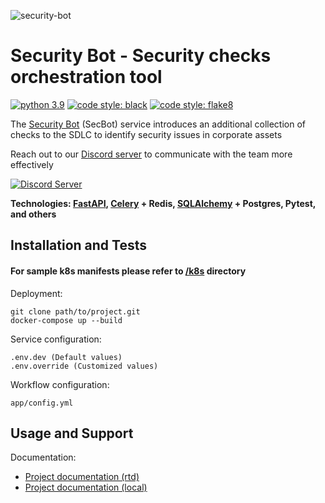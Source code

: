 ![security-bot](static/security-bot-logo.png)

Security Bot - Security checks orchestration tool
=======

[![python 3.9](https://img.shields.io/badge/python-3.9-blue.svg)](https://www.python.org/downloads/release/python-390)
[![code style: black](https://img.shields.io/badge/code%20style-black-black.svg)](https://github.com/ambv/black)
[![code style: flake8](https://img.shields.io/badge/code%20style-flake8-blue.svg)](https://github.com/PyCQA/flake8)

The [Security Bot](docs/index.rst) (SecBot) service introduces an additional collection of checks to the SDLC to identify security issues in corporate assets

Reach out to our [Discord server](https://discord.gg/WgNbaG3Z45) to communicate with the team more effectively

[![Discord Server](https://discordapp.com/api/guilds/1113355944101957703/widget.png?style=banner3)](https://discord.gg/WgNbaG3Z45)

**Technologies: [FastAPI](https://fastapi.tiangolo.com/), [Celery](https://docs.celeryq.dev/en/stable/) + Redis, [SQLAlchemy](https://www.sqlalchemy.org/) + Postgres, Pytest, and others**

## Installation and Tests

#### For sample k8s manifests please refer to [/k8s](/k8s) directory

Deployment:

    git clone path/to/project.git
    docker-compose up --build

Service configuration:

    .env.dev (Default values)
    .env.override (Customized values)

Workflow configuration:

    app/config.yml

## Usage and Support

Documentation:

* [Project documentation (rtd)](https://security-bot.readthedocs.io/en/latest/)
* [Project documentation (local)](docs/index.rst)
